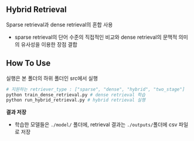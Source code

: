 ## Hybrid Retrieval
Sparse retrieval과 dense retrieval의 혼합 사용 
- sparse retrieval의 단어 수준의 직접적인 비교와 dense retrieval의 문맥적 의미의 유사성을 이용한 장점 결합

## How To Use
실행은 본 폴더의 하위 폴더인 src에서 실행

```python
# 지원하는 retriever_type : ["sparse", "dense", "hybrid", "two_stage"]
python train_dense_retrieval.py # dense retrieval 학습
python run_hybrid_retrieval.py # hybrid retrieval 실행
```

**결과 저장**  
- 학습한 모델들은 `./model/` 폴더에, retrieval 결과는 `./outputs/`폴더에 csv 파일로 저장  
